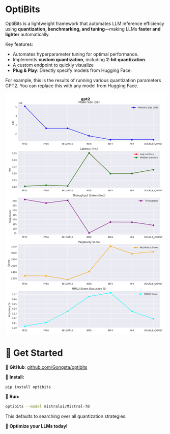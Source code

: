 # OptiBits
OptiBits is a lightweight framework that automates LLM inference efficiency using **quantization, benchmarking, and tuning**—making LLMs **faster and lighter** automatically.

Key features:
- Automates hyperparameter tuning for optimal performance.
- Implements **custom quantization**, including **2-bit quantization**.
- A custom endpoint to quickly visualize
- **Plug & Play**: Directly specify models from Hugging Face.

For example, this is the results of running various quantization parameters GPT2. You can replace this with any model from Hugging Face.

![image](plots/gpt2.png)

# 🔗 Get Started

📌 **GitHub**: [github.com/Gongsta/optibits](https://github.com/Gongsta/optibits)

📌 **Install:**
```sh
pip install optibits
```

📌 **Run:**
```sh
optibits --model mistralai/Mistral-7B
```
This defaults to searching over all quantization strategies.

🚀 **Optimize your LLMs today!**
